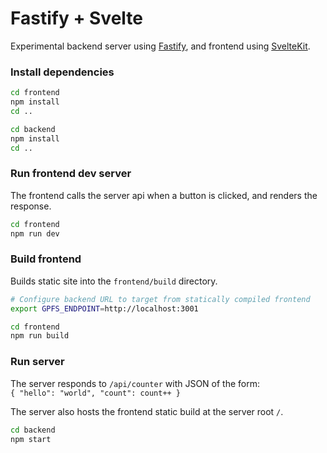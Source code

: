 # Fastify + Svelte

Experimental backend server using [Fastify](https://www.fastify.io/), and frontend using [SvelteKit](https://kit.svelte.dev/).

### Install dependencies

```sh
cd frontend
npm install
cd ..

cd backend
npm install
cd ..
```

### Run frontend dev server
The frontend calls the server api when a button is clicked, and renders the response.

```sh
cd frontend
npm run dev
```

### Build frontend
Builds static site into the `frontend/build` directory.

```sh
# Configure backend URL to target from statically compiled frontend
export GPFS_ENDPOINT=http://localhost:3001

cd frontend
npm run build
```

### Run server
The server responds to `/api/counter` with JSON of the form:  
`{ "hello": "world", "count": count++ }`

The server also hosts the frontend static build at the server root `/`.

```sh
cd backend
npm start
```